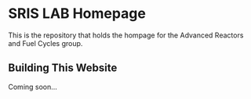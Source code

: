 
# SRIS LAB Homepage

This is the repository that holds the hompage for the Advanced Reactors and 
Fuel Cycles group.  

## Building This Website

Coming soon... 
